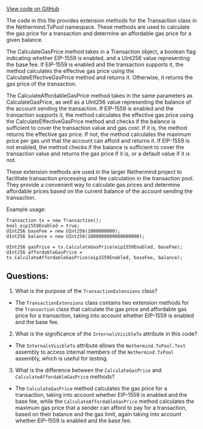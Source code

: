 [View code on GitHub](https://github.com/NethermindEth/nethermind/src/Nethermind/Nethermind.TxPool/TransactionExtensions.cs)

The code in this file provides extension methods for the Transaction class in the Nethermind.TxPool namespace. These methods are used to calculate the gas price for a transaction and determine an affordable gas price for a given balance. 

The CalculateGasPrice method takes in a Transaction object, a boolean flag indicating whether EIP-1559 is enabled, and a UInt256 value representing the base fee. If EIP-1559 is enabled and the transaction supports it, the method calculates the effective gas price using the CalculateEffectiveGasPrice method and returns it. Otherwise, it returns the gas price of the transaction.

The CalculateAffordableGasPrice method takes in the same parameters as CalculateGasPrice, as well as a UInt256 value representing the balance of the account sending the transaction. If EIP-1559 is enabled and the transaction supports it, the method calculates the effective gas price using the CalculateEffectiveGasPrice method and checks if the balance is sufficient to cover the transaction value and gas cost. If it is, the method returns the effective gas price. If not, the method calculates the maximum price per gas unit that the account can afford and returns it. If EIP-1559 is not enabled, the method checks if the balance is sufficient to cover the transaction value and returns the gas price if it is, or a default value if it is not.

These extension methods are used in the larger Nethermind project to facilitate transaction processing and fee calculation in the transaction pool. They provide a convenient way to calculate gas prices and determine affordable prices based on the current balance of the account sending the transaction. 

Example usage:

```
Transaction tx = new Transaction();
bool eip1559Enabled = true;
UInt256 baseFee = new UInt256(1000000000);
UInt256 balance = new UInt256(1000000000000000000);

UInt256 gasPrice = tx.CalculateGasPrice(eip1559Enabled, baseFee);
UInt256 affordableGasPrice = tx.CalculateAffordableGasPrice(eip1559Enabled, baseFee, balance);
```
## Questions: 
 1. What is the purpose of the `TransactionExtensions` class?
- The `TransactionExtensions` class contains two extension methods for the `Transaction` class that calculate the gas price and affordable gas price for a transaction, taking into account whether EIP-1559 is enabled and the base fee.

2. What is the significance of the `InternalsVisibleTo` attribute in this code?
- The `InternalsVisibleTo` attribute allows the `Nethermind.TxPool.Test` assembly to access internal members of the `Nethermind.TxPool` assembly, which is useful for testing.

3. What is the difference between the `CalculateGasPrice` and `CalculateAffordableGasPrice` methods?
- The `CalculateGasPrice` method calculates the gas price for a transaction, taking into account whether EIP-1559 is enabled and the base fee, while the `CalculateAffordableGasPrice` method calculates the maximum gas price that a sender can afford to pay for a transaction, based on their balance and the gas limit, again taking into account whether EIP-1559 is enabled and the base fee.